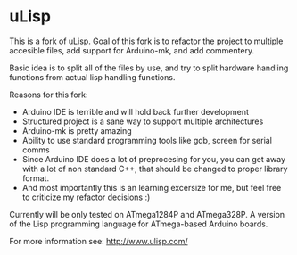# uLisp
This is a fork of uLisp. Goal of this fork is to refactor the project to multiple accesible files, add support for Arduino-mk, and add commentery.

Basic idea is to split all of the files by use, and try to split hardware handling functions from actual lisp handling functions. 

Reasons for this fork:
* Arduino IDE is terrible and will hold back further development
* Structured project is a sane way to support multiple architectures
* Arduino-mk is pretty amazing
* Ability to use standard programming tools like gdb, screen for serial comms
* Since Arduino IDE does a lot of preprocesing for you, you can get away with a lot of non standard C++, that should be changed to proper library format.
* And most importantly this is an learning excersize for me, but feel free to criticize my refactor decisions :) 

Currently will be only tested on ATmega1284P and ATmega328P. 
A version of the Lisp programming language for ATmega-based Arduino boards.

For more information see:
http://www.ulisp.com/
